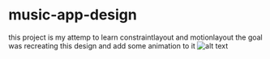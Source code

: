 # music-app-design

this project is my attemp to learn constraintlayout and motionlayout
the goal was recreating this design and add some animation to it
![alt text](https://github.com/mejdi14/music-app-design/blob/master/images/preview.png)
